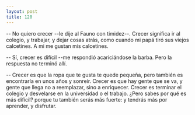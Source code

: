 ```yaml
---
layout: post
title: 120
---
```


-- No quiero crecer --le dije al Fauno con timidez--. Crecer significa ir al colegio, y trabajar, y dejar cosas atrás, como cuando mi papá tiró sus viejos calcetines. A mi me gustan mis calcetines.

-- Sí, crecer es difícil --me respondió acariciándose la barba. Pero la respuesta no terminó allí.

-- Crecer es que la ropa que te gusta te quede pequeña, pero también es encontrarla en unos años y sonreír. 
Crecer es que hay gente que se va, y gente que llega no a reemplazar, sino a enriquecer. 
Crecer es terminar el colegio y desvelarse en la universidad o el trabajo. 
¿Pero sabes por qué es más difícil? porque tu también serás más fuerte: y tendrás más por aprender, y disfrutar.
